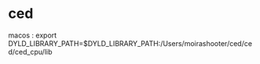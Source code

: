 # ced

macos : export DYLD_LIBRARY_PATH=$DYLD_LIBRARY_PATH:/Users/moirashooter/ced/ced/ced_cpu/lib 
